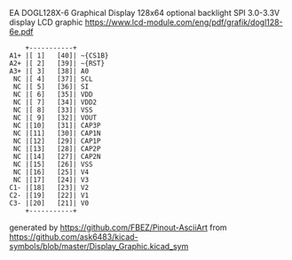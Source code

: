 EA DOGL128X-6 Graphical Display 128x64 optional backlight SPI 3.0-3.3V
display LCD graphic
https://www.lcd-module.com/eng/pdf/grafik/dogl128-6e.pdf


	    +-----------+
	A1+ |[ 1]   [40]| ~{CS1B}
	A2+ |[ 2]   [39]| ~{RST}
	A3+ |[ 3]   [38]| A0
	 NC |[ 4]   [37]| SCL
	 NC |[ 5]   [36]| SI
	 NC |[ 6]   [35]| VDD
	 NC |[ 7]   [34]| VDD2
	 NC |[ 8]   [33]| VSS
	 NC |[ 9]   [32]| VOUT
	 NC |[10]   [31]| CAP3P
	 NC |[11]   [30]| CAP1N
	 NC |[12]   [29]| CAP1P
	 NC |[13]   [28]| CAP2P
	 NC |[14]   [27]| CAP2N
	 NC |[15]   [26]| VSS
	 NC |[16]   [25]| V4
	 NC |[17]   [24]| V3
	C1- |[18]   [23]| V2
	C2- |[19]   [22]| V1
	C3- |[20]   [21]| V0
	    +-----------+


generated by https://github.com/FBEZ/Pinout-AsciiArt from https://github.com/ask6483/kicad-symbols/blob/master/Display_Graphic.kicad_sym